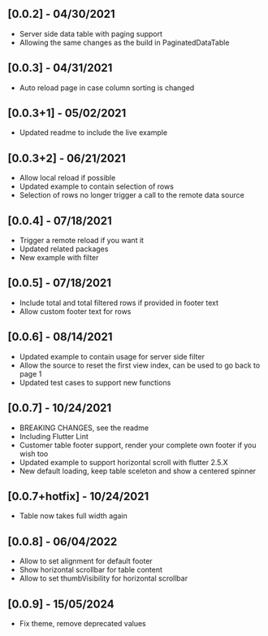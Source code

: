 ## [0.0.2] - 04/30/2021

* Server side data table with paging support
* Allowing the same changes as the build in PaginatedDataTable

## [0.0.3] - 04/31/2021

* Auto reload page in case column sorting is changed

## [0.0.3+1] - 05/02/2021

* Updated readme to include the live example

## [0.0.3+2] - 06/21/2021

* Allow local reload if possible
* Updated example to contain selection of rows
* Selection of rows no longer trigger a call to the remote data source

## [0.0.4] - 07/18/2021

* Trigger a remote reload if you want it
* Updated related packages 
* New example with filter

## [0.0.5] - 07/18/2021

* Include total and total filtered rows if provided in footer text
* Allow custom footer text for rows

## [0.0.6] - 08/14/2021

* Updated example to contain usage for server side filter
* Allow the source to reset the first view index, can be used to go back to page 1
* Updated test cases to support new functions

## [0.0.7] - 10/24/2021

* BREAKING CHANGES, see the readme
* Including Flutter Lint
* Customer table footer support, render your complete own footer if you wish too
* Updated example to support horizontal scroll with flutter 2.5.X
* New default loading, keep table sceleton and show a centered spinner

## [0.0.7+hotfix] - 10/24/2021

* Table now takes full width again

## [0.0.8] - 06/04/2022

* Allow to set alignment for default footer
* Show horizontal scrollbar for table content
* Allow to set thumbVisibility for horizontal scrollbar

## [0.0.9] - 15/05/2024
* Fix theme, remove deprecated values
